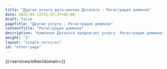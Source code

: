 ```yaml
---
title: "Другие услуги дата-центра Датахата - Регистрация доменов"
date: 2023-05-11T21:57:27+02:00
draft: false
pageTitle: "Другие услуги - Регистрация доменов"
contentTitle: "Регистрация доменов"
description: "Компания Датахата предлагает услугу  Регистрация доменов  ☎ +375293086666, +375333086666"
weight: "2"
layout: "single-services"
id: "other-page"
---
```


{{<services/other/domain>}}
